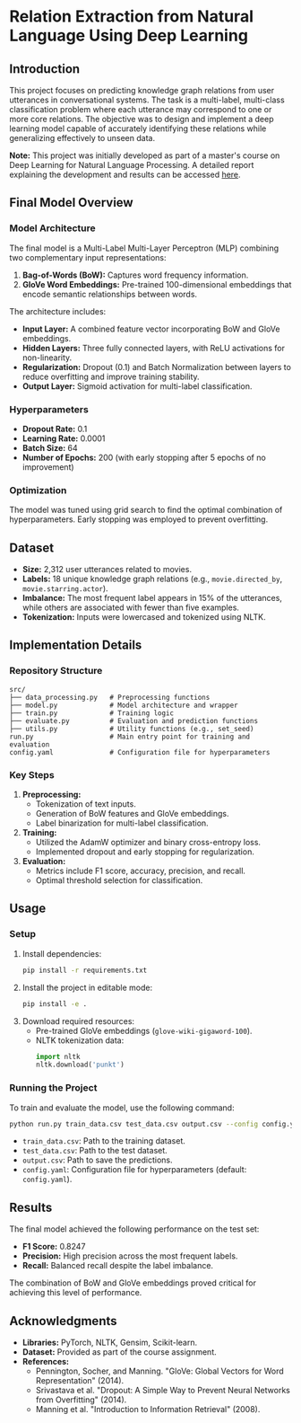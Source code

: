 # Relation Extraction from Natural Language Using Deep Learning

## Introduction
This project focuses on predicting knowledge graph relations from user utterances in conversational systems. The task is a multi-label, multi-class classification problem where each utterance may correspond to one or more core relations. The objective was to design and implement a deep learning model capable of accurately identifying these relations while generalizing effectively to unseen data.

**Note:** This project was initially developed as part of a master's course on Deep Learning for Natural Language Processing. A detailed report explaining the development and results can be accessed [here](https://drive.google.com/file/d/1kxhQD5RbO5UFAH-8kc79NtHWsEKg8Gkg/view).

## Final Model Overview

### Model Architecture
The final model is a Multi-Label Multi-Layer Perceptron (MLP) combining two complementary input representations:
1. **Bag-of-Words (BoW):** Captures word frequency information.
2. **GloVe Word Embeddings:** Pre-trained 100-dimensional embeddings that encode semantic relationships between words.

The architecture includes:
- **Input Layer:** A combined feature vector incorporating BoW and GloVe embeddings.
- **Hidden Layers:** Three fully connected layers, with ReLU activations for non-linearity.
- **Regularization:** Dropout (0.1) and Batch Normalization between layers to reduce overfitting and improve training stability.
- **Output Layer:** Sigmoid activation for multi-label classification.

### Hyperparameters
- **Dropout Rate:** 0.1
- **Learning Rate:** 0.0001
- **Batch Size:** 64
- **Number of Epochs:** 200 (with early stopping after 5 epochs of no improvement)

### Optimization
The model was tuned using grid search to find the optimal combination of hyperparameters. Early stopping was employed to prevent overfitting.

## Dataset
- **Size:** 2,312 user utterances related to movies.
- **Labels:** 18 unique knowledge graph relations (e.g., `movie.directed_by`, `movie.starring.actor`).
- **Imbalance:** The most frequent label appears in 15% of the utterances, while others are associated with fewer than five examples.
- **Tokenization:** Inputs were lowercased and tokenized using NLTK.

## Implementation Details
### Repository Structure
```plaintext
src/
├── data_processing.py   # Preprocessing functions
├── model.py             # Model architecture and wrapper
├── train.py             # Training logic
├── evaluate.py          # Evaluation and prediction functions
├── utils.py             # Utility functions (e.g., set_seed)
run.py                   # Main entry point for training and evaluation
config.yaml              # Configuration file for hyperparameters
```

### Key Steps
1. **Preprocessing:**
   - Tokenization of text inputs.
   - Generation of BoW features and GloVe embeddings.
   - Label binarization for multi-label classification.
2. **Training:**
   - Utilized the AdamW optimizer and binary cross-entropy loss.
   - Implemented dropout and early stopping for regularization.
3. **Evaluation:**
   - Metrics include F1 score, accuracy, precision, and recall.
   - Optimal threshold selection for classification.

## Usage
### Setup
1. Install dependencies:
   ```bash
   pip install -r requirements.txt
   ```
2. Install the project in editable mode:
   ```bash
   pip install -e .
   ```
3. Download required resources:
   - Pre-trained GloVe embeddings (`glove-wiki-gigaword-100`).
   - NLTK tokenization data:
     ```python
     import nltk
     nltk.download('punkt')
     ```

### Running the Project
To train and evaluate the model, use the following command:
```bash
python run.py train_data.csv test_data.csv output.csv --config config.yaml
```
- `train_data.csv`: Path to the training dataset.
- `test_data.csv`: Path to the test dataset.
- `output.csv`: Path to save the predictions.
- `config.yaml`: Configuration file for hyperparameters (default: `config.yaml`).

## Results
The final model achieved the following performance on the test set:
- **F1 Score:** 0.8247
- **Precision:** High precision across the most frequent labels.
- **Recall:** Balanced recall despite the label imbalance.

The combination of BoW and GloVe embeddings proved critical for achieving this level of performance.

## Acknowledgments
- **Libraries:** PyTorch, NLTK, Gensim, Scikit-learn.
- **Dataset:** Provided as part of the course assignment.
- **References:**
  - Pennington, Socher, and Manning. "GloVe: Global Vectors for Word Representation" (2014).
  - Srivastava et al. "Dropout: A Simple Way to Prevent Neural Networks from Overfitting" (2014).
  - Manning et al. "Introduction to Information Retrieval" (2008).
